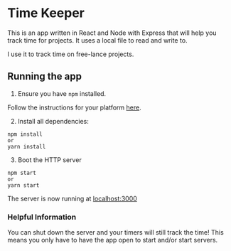 # Time Keeper

This is an app written in React and Node with Express that will help
you track time for projects. It uses a local file to read and write to.

I use it to track time on free-lance projects.

## Running the app

1. Ensure you have `npm` installed.

Follow the instructions for your platform [here](https://github.com/npm/npm).

2. Install all dependencies:

````
npm install
or
yarn install
````

3. Boot the HTTP server

````
npm start
or
yarn start
````

The server is now running at [localhost:3000](localhost:3000)

### Helpful Information
You can shut down the server and your timers will still track the time! This means you only have to have the app open to
start and/or start servers.
